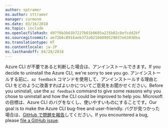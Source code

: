 ```yaml
---
author: sptramer
ms.author: sttramer
manager: carmonm
ms.date: 03/16/2018
ms.topic: include
ms.openlocfilehash: d97f8b3b63b7227b01b0605a225b82c8efcdd2bf
ms.sourcegitcommit: ae72b6c8916aeb372a92188090529037e63930ba
ms.translationtype: HT
ms.contentlocale: ja-JP
ms.lasthandoff: 04/28/2018
---
```

<span data-ttu-id="ac5e1-101">Azure CLI が不要であると判断した場合は、アンインストールできます。</span><span class="sxs-lookup"><span data-stu-id="ac5e1-101">If you decide to uninstall the Azure CLI, we're sorry to see you go.</span></span> <span data-ttu-id="ac5e1-102">アンインストールする前に、`az feedback` コマンドを使用して、アンインストールする理由と CLI をどのように改善すればよいかについてご意見をお聞かせください。</span><span class="sxs-lookup"><span data-stu-id="ac5e1-102">Before you uninstall, use the `az feedback` command to give some reasons why you chose to uninstall and how the CLI could be improved to help you.</span></span> <span data-ttu-id="ac5e1-103">Microsoft の目標は、Azure CLI のバグをなくし、使いやすいものにすることです。</span><span class="sxs-lookup"><span data-stu-id="ac5e1-103">Our goal is to make the Azure CLI bug-free and user-friendly.</span></span> <span data-ttu-id="ac5e1-104">バグが見つかった場合は、[GitHub で問題を報告](https://github.com/Azure/azure-cli/issues)してください。</span><span class="sxs-lookup"><span data-stu-id="ac5e1-104">If you encountered a bug, please [file a GitHub issue](https://github.com/Azure/azure-cli/issues).</span></span>
